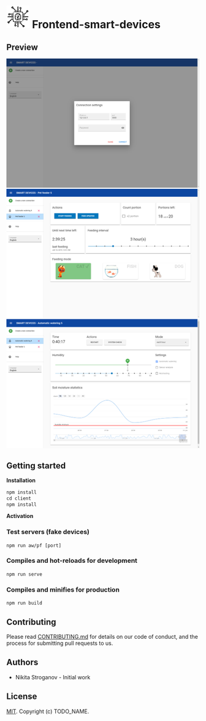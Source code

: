 # ![LOGO](/client/public/img/icons/apple-touch-icon-60x60.png) Frontend-smart-devices 

## Preview
![atl_img](media/0.png)
![atl_img](media/1.png)
![atl_img](media/2.png)

## Getting started
**Installation**
```
npm install
cd client
npm install
```

**Activation**
### Test servers (fake devices)
```
npm run aw/pf [port]
```

### Compiles and hot-reloads for development
```
npm run serve
```

### Compiles and minifies for production
```
npm run build
```

## Contributing
Please read [CONTRIBUTING.md](https://github.com/TODO_NAME/Frontend-smart-devices/CONTRIBUTING.md) for details on our code of conduct, and the process for submitting pull requests to us.

## Authors
 * Nikita Stroganov - Initial work

## License
[MIT](https://github.com/TODO_NAME/Frontend-smart-devices/LICENSE.md). Copyright (c) TODO_NAME.
